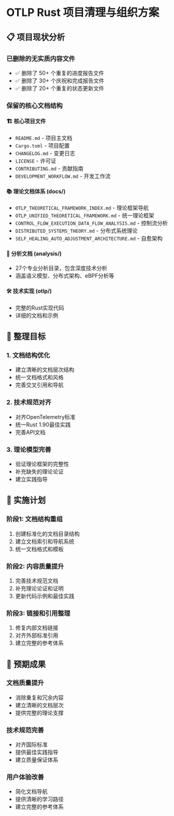 # OTLP Rust 项目清理与组织方案

## 📋 项目现状分析

### 已删除的无实质内容文件

- ✅ 删除了 50+ 个重复的进度报告文件
- ✅ 删除了 30+ 个庆祝和完成报告文件  
- ✅ 删除了 20+ 个重复的状态更新文件

### 保留的核心文档结构

#### 🏗️ 核心项目文件

- `README.md` - 项目主文档
- `Cargo.toml` - 项目配置
- `CHANGELOG.md` - 变更日志
- `LICENSE` - 许可证
- `CONTRIBUTING.md` - 贡献指南
- `DEVELOPMENT_WORKFLOW.md` - 开发工作流

#### 📚 理论文档体系 (docs/)

- `OTLP_THEORETICAL_FRAMEWORK_INDEX.md` - 理论框架导航
- `OTLP_UNIFIED_THEORETICAL_FRAMEWORK.md` - 统一理论框架
- `CONTROL_FLOW_EXECUTION_DATA_FLOW_ANALYSIS.md` - 控制流分析
- `DISTRIBUTED_SYSTEMS_THEORY.md` - 分布式系统理论
- `SELF_HEALING_AUTO_ADJUSTMENT_ARCHITECTURE.md` - 自愈架构

#### 🔬 分析文档 (analysis/)

- 27个专业分析目录，包含深度技术分析
- 涵盖语义模型、分布式架构、eBPF分析等

#### 🛠️ 技术实现 (otlp/)

- 完整的Rust实现代码
- 详细的文档和示例

## 🎯 整理目标

### 1. 文档结构优化

- 建立清晰的文档层次结构
- 统一文档格式和风格
- 完善交叉引用和导航

### 2. 技术规范对齐

- 对齐OpenTelemetry标准
- 统一Rust 1.90最佳实践
- 完善API文档

### 3. 理论模型完善

- 验证理论框架的完整性
- 补充缺失的理论论证
- 建立实践指导

## 📝 实施计划

### 阶段1: 文档结构重组

1. 创建标准化的文档目录结构
2. 建立文档索引和导航系统
3. 统一文档格式和模板

### 阶段2: 内容质量提升

1. 完善技术规范文档
2. 补充理论论证和证明
3. 更新代码示例和最佳实践

### 阶段3: 链接和引用整理

1. 修复内部文档链接
2. 对齐外部标准引用
3. 建立完整的参考体系

## 🚀 预期成果

### 文档质量提升

- 消除重复和冗余内容
- 建立清晰的文档层次
- 提供完整的理论支撑

### 技术规范完善

- 对齐国际标准
- 提供最佳实践指导
- 建立质量保证体系

### 用户体验改善

- 简化文档导航
- 提供清晰的学习路径
- 建立完整的参考体系
